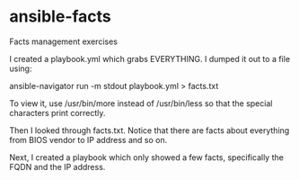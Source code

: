 # ansible-facts
Facts management exercises

I created a playbook.yml which grabs EVERYTHING. I dumped it out to a file
using:

ansible-navigator run -m stdout playbook.yml > facts.txt

To view it, use /usr/bin/more instead of /usr/bin/less so that the special 
characters print correctly. 

Then I looked through facts.txt. Notice that there are facts about everything
from BIOS vendor to IP address and so on.

Next, I created a playbook which only showed a few facts, specifically the
FQDN and the IP address.
